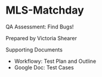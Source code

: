 MLS-Matchday
============
QA Assessment: Find Bugs!

Prepared by Victoria Shearer

Supporting Documents

* Workflowy: Test Plan and Outline
* Google Doc: Test Cases
